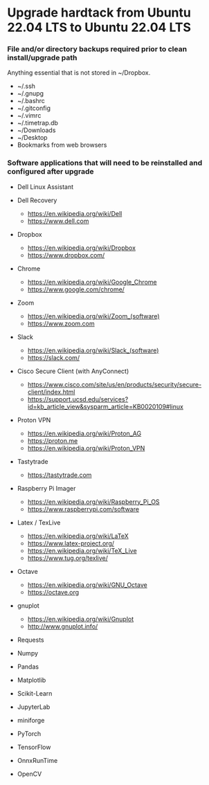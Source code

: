 # Upgrade hardtack from Ubuntu 22.04 LTS to Ubuntu 22.04 LTS

### File and/or directory backups required prior to clean install/upgrade path

Anything essential that is not stored in ~/Dropbox. 
- ~/.ssh
- ~/.gnupg
- ~/.bashrc
- ~/.gitconfig
- ~/.vimrc
- ~/.timetrap.db
- ~/Downloads
- ~/Desktop
- Bookmarks from web browsers

### Software applications that will need to be reinstalled and configured after upgrade
- Dell Linux Assistant
- Dell Recovery
  - https://en.wikipedia.org/wiki/Dell
  - https://www.dell.com
- Dropbox
  - https://en.wikipedia.org/wiki/Dropbox
  - https://www.dropbox.com/
- Chrome
  - https://en.wikipedia.org/wiki/Google_Chrome
  - https://www.google.com/chrome/
- Zoom
  - https://en.wikipedia.org/wiki/Zoom_(software)
  - https://www.zoom.com
- Slack
  - https://en.wikipedia.org/wiki/Slack_(software)
  - https://slack.com/
- Cisco Secure Client (with AnyConnect)
  - https://www.cisco.com/site/us/en/products/security/secure-client/index.html
  - https://support.ucsd.edu/services?id=kb_article_view&sysparm_article=KB0020109#linux
- Proton VPN
  - https://en.wikipedia.org/wiki/Proton_AG
  - https://proton.me
  - https://en.wikipedia.org/wiki/Proton_VPN
- Tastytrade
  - https://tastytrade.com
- Raspberry Pi Imager
  - https://en.wikipedia.org/wiki/Raspberry_Pi_OS
  - https://www.raspberrypi.com/software
 - Latex / TexLive
   - https://en.wikipedia.org/wiki/LaTeX
   - https://www.latex-project.org/
   - https://en.wikipedia.org/wiki/TeX_Live
   - https://www.tug.org/texlive/
  
- Octave
  - https://en.wikipedia.org/wiki/GNU_Octave
  - https://octave.org
- gnuplot
  - https://en.wikipedia.org/wiki/Gnuplot
  - http://www.gnuplot.info/

- Requests
- Numpy
- Pandas
- Matplotlib
- Scikit-Learn
- JupyterLab
- miniforge
- PyTorch
- TensorFlow
- OnnxRunTime
- OpenCV
